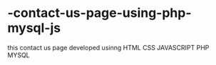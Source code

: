 # -contact-us-page-using-php-mysql-js
this contact us page developed usinng HTML CSS JAVASCRIPT PHP MYSQL
